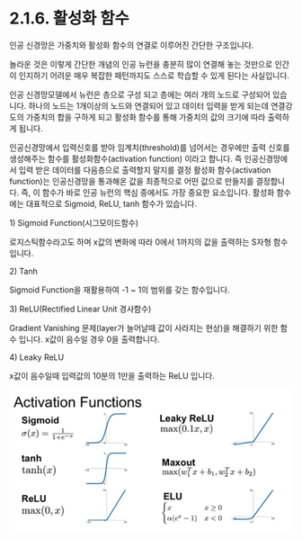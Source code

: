 # 2.1.6. 활성화 함수

인공 신경망은 가중치와 활성화 함수의 연결로 이루어진 간단한 구조입니다.

놀라운 것은 이렇게 간단한 개념의 인공 뉴런을 충분히 많이 연결해 놓는 것만으로 인간이 인지하기 어려운 매우 복잡한 패턴까지도 스스로 학습할 수 있게 된다는 사실입니다.

인공 신경망모델에서 뉴런은 층으로 구성 되고 층에는 여러 개의 노드로 구성되어 있습니다. 하나의 노드는 1개이상의 노드와 연결되어 있고 데이터 입력을 받게 되는데 연결강도의 가중치의 합을 구하게 되고 활성화 함수를 통해 가중치의 값의 크기에 따라 출력하게 됩니다.

인공신경망에서 입력신호를 받아 임계치(threshold)를 넘어서는 경우에만 출력 신호를 생성해주는 함수를 활성화함수(activation function) 이라고 합니다. 즉 인공신경망에서 입력 받은 데이터를 다음층으로 출력할지 말지를 결정 활성화 함수(activation function)는 인공신경망을 통과해온 값을 최종적으로 어떤 값으로 만들지를 결정합니다. 즉, 이 함수가 바로 인공 뉴런의 핵심 중에서도 가장 중요한 요소입니다. 활성화 함수에는 대표적으로 Sigmoid, ReLU, tanh 함수가 있습니다.

1\) Sigmoid Function(시그모이드함수)

로지스틱함수라고도 하며 x값의 변화에 따라 0에서 1까지의 값을 출력하는 S자형 함수입니다.

2\) Tanh

Sigmoid Function을 재활용하여 -1 \~ 1의 범위를 갖는 함수입니다.

3\) ReLU(Rectified Linear Unit 경사함수)

Gradient Vanishing 문제(layer가 늘어날때 값이 사라지는 현상)을 해결하기 위한 함수 입니다. x값이 음수일 경우 0을 출력합니다.

4\) Leaky ReLU

x값이 음수일때 입력값의 10분의 1만을 출력하는 ReLU 입니다.

![](../../.gitbook/assets/2150.png)
